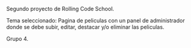 Segundo proyecto de Rolling Code School.

Tema seleccionado: Pagina de peliculas con un panel de administrador donde se debe subir, editar, destacar y/o eliminar las peliculas.

Grupo 4.
